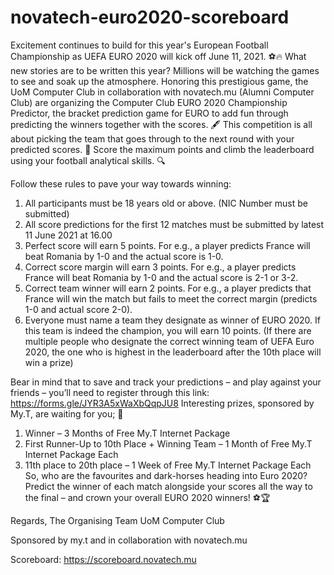 # novatech-euro2020-scoreboard

Excitement continues to build for this year's European Football Championship as UEFA EURO 2020 will kick off June 11, 2021. ⚽🔥
What new stories are to be written this year? Millions will be watching the games to see and soak up the atmosphere. 
Honoring this prestigious game, the UoM Computer Club in collaboration with novatech.mu (Alumni Computer Club) are organizing the Computer Club EURO 2020 Championship Predictor, the bracket prediction game for EURO to add fun through predicting the winners together with the scores. 🖋️
This competition is all about picking the team that goes through to the next round with your predicted scores. 🔮
Score the maximum points and climb the leaderboard using your football analytical skills. 🔍 

Follow these rules to pave your way towards winning:
1. All participants must be 18 years old or above. (NIC Number must be submitted) 
2. All score predictions for the first 12 matches must be submitted by latest 11 June 2021 at 16.00
3. Perfect score will earn 5 points.  For e.g., a player predicts France will beat Romania by 1-0 and the actual score is 1-0.
4. Correct score margin will earn 3 points.  For e.g., a player predicts France will beat Romania by 1-0 and the actual score is 2-1 or 3-2.
5. Correct team winner will earn 2 points.  For e.g., a player predicts that France will win the match but fails to meet the correct margin (predicts 1-0 and actual score 2-0).
6. Everyone must name a team they designate as winner of EURO 2020.  If this team is indeed the champion, you will earn 10 points. 
(If there are multiple people who designate the correct winning team of UEFA Euro 2020, the one who is highest in the leaderboard after the 10th place will win a prize) 

Bear in mind that to save and track your predictions – and play against your friends – you’ll need to register through this link: https://forms.gle/JYR3A5xWaXbQqpJU8
Interesting prizes, sponsored by My.T, are waiting for you; 🎁
1) Winner – 3 Months of Free My.T Internet Package
2) First Runner-Up to 10th Place + Winning Team – 1 Month of Free My.T Internet Package Each
3) 11th place to 20th place – 1 Week of Free My.T Internet Package Each
So, who are the favourites and dark-horses heading into Euro 2020? Predict the winner of each match alongside your scores all the way to the final – and crown your overall EURO 2020 winners! ⚽🏆

Regards,
The Organising Team
UoM Computer Club

Sponsored by my.t and in collaboration with novatech.mu

Scoreboard: https://scoreboard.novatech.mu

